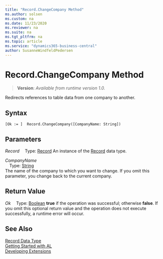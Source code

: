 ```yaml
---
title: "Record.ChangeCompany Method"
ms.author: solsen
ms.custom: na
ms.date: 11/23/2020
ms.reviewer: na
ms.suite: na
ms.tgt_pltfrm: na
ms.topic: article
ms.service: "dynamics365-business-central"
author: SusanneWindfeldPedersen
---
```

[//]: # (START>DO_NOT_EDIT)
[//]: # (IMPORTANT:Do not edit any of the content between here and the END>DO_NOT_EDIT.)
[//]: # (Any modifications should be made in the .xml files in the ModernDev repo.)
# Record.ChangeCompany Method
> **Version**: _Available from runtime version 1.0._

Redirects references to table data from one company to another.


## Syntax
```
[Ok := ]  Record.ChangeCompany([CompanyName: String])
```
## Parameters
*Record*
&emsp;Type: [Record](record-data-type.md)
An instance of the [Record](record-data-type.md) data type.

*CompanyName*  
&emsp;Type: [String](../string/string-data-type.md)  
The name of the company to which you want to change. If you omit this parameter, you change back to the current company.
          


## Return Value
*Ok*
&emsp;Type: [Boolean](../boolean/boolean-data-type.md)
**true** if the operation was successful; otherwise **false**.   If you omit this optional return value and the operation does not execute successfully, a runtime error will occur.  


[//]: # (IMPORTANT: END>DO_NOT_EDIT)
## See Also
[Record Data Type](record-data-type.md)  
[Getting Started with AL](../../devenv-get-started.md)  
[Developing Extensions](../../devenv-dev-overview.md)